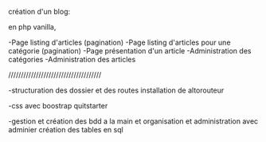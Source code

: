 création d'un blog:

en php vanilla,

-Page listing d'articles (pagination)
-Page listing d'articles pour une catégorie (pagination)
-Page présentation d'un article
-Administration des catégories
-Administration des articles

/////////////////////////////////////

-structuration des dossier et des routes
installation de altorouteur

-css avec boostrap quitstarter

-gestion et création des bdd a la main et organisation et administration avec adminier
création des tables en sql
